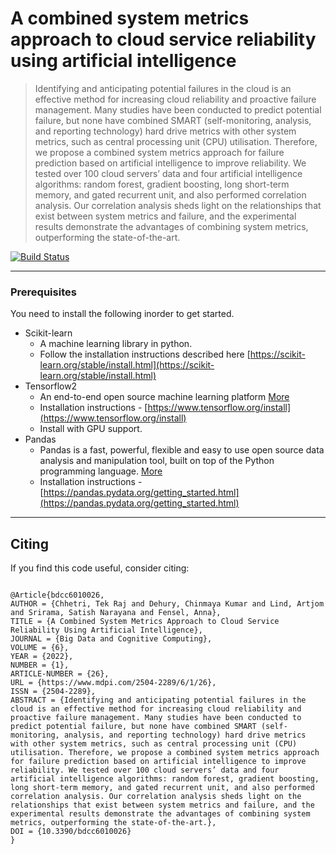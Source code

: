 # A combined system metrics approach to cloud service reliability using artificial intelligence

> Identifying and anticipating potential failures in the cloud is an effective method for increasing cloud reliability and proactive failure management. Many studies have been conducted to predict potential failure, but none have combined SMART (self-monitoring, analysis, and reporting technology) hard drive metrics with other system metrics, such as central processing unit (CPU) utilisation. Therefore, we propose a combined system metrics approach for failure prediction based on artificial intelligence to improve reliability. We tested over 100 cloud servers’ data and four artificial intelligence algorithms: random forest, gradient boosting, long short-term memory, and gated recurrent unit, and also performed correlation analysis. Our correlation analysis sheds light on the relationships that exist between system metrics and failure, and the experimental results demonstrate the advantages of combining system metrics, outperforming the state-of-the-art.

[![Build Status](https://travis-ci.org/badges/badgerbadgerbadger.svg?branch=master)](https://travisci.org/badges/badgerbadgerbadger)

---
### Prerequisites

You need to install the following inorder to get started.

* Scikit-learn
    * A machine learning library in python.
    * Follow the installation instructions described here [https://scikit-learn.org/stable/install.html](https://scikit-learn.org/stable/install.html)
* Tensorflow2 
    * An end-to-end open source machine learning platform [More](https://www.tensorflow.org/)
    * Installation instructions - [https://www.tensorflow.org/install](https://www.tensorflow.org/install)
    * Install with GPU support.
* Pandas 
    * Pandas is a fast, powerful, flexible and easy to use open source data analysis and manipulation tool, built on top of the Python programming language. [More](https://pandas.pydata.org/)
    * Installation instructions - [https://pandas.pydata.org/getting_started.html](https://pandas.pydata.org/getting_started.html)   



---

## Citing

If you find this code useful, consider citing:

```

@Article{bdcc6010026,
AUTHOR = {Chhetri, Tek Raj and Dehury, Chinmaya Kumar and Lind, Artjom and Srirama, Satish Narayana and Fensel, Anna},
TITLE = {A Combined System Metrics Approach to Cloud Service Reliability Using Artificial Intelligence},
JOURNAL = {Big Data and Cognitive Computing},
VOLUME = {6},
YEAR = {2022},
NUMBER = {1},
ARTICLE-NUMBER = {26},
URL = {https://www.mdpi.com/2504-2289/6/1/26},
ISSN = {2504-2289},
ABSTRACT = {Identifying and anticipating potential failures in the cloud is an effective method for increasing cloud reliability and proactive failure management. Many studies have been conducted to predict potential failure, but none have combined SMART (self-monitoring, analysis, and reporting technology) hard drive metrics with other system metrics, such as central processing unit (CPU) utilisation. Therefore, we propose a combined system metrics approach for failure prediction based on artificial intelligence to improve reliability. We tested over 100 cloud servers’ data and four artificial intelligence algorithms: random forest, gradient boosting, long short-term memory, and gated recurrent unit, and also performed correlation analysis. Our correlation analysis sheds light on the relationships that exist between system metrics and failure, and the experimental results demonstrate the advantages of combining system metrics, outperforming the state-of-the-art.},
DOI = {10.3390/bdcc6010026}
}

```
